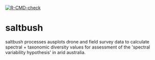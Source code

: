  <!-- badges: start -->
  [![R-CMD-check](https://github.com/traitecoevo/saltbush/actions/workflows/R-CMD-check.yaml/badge.svg)](https://github.com/traitecoevo/saltbush/actions/workflows/R-CMD-check.yaml)
  <!-- badges: end -->

# saltbush
saltbush processes ausplots drone and field survey data to calculate spectral + taxonomic diversity values
for assessment of the 'spectral variability hypothesis' in arid australia.
